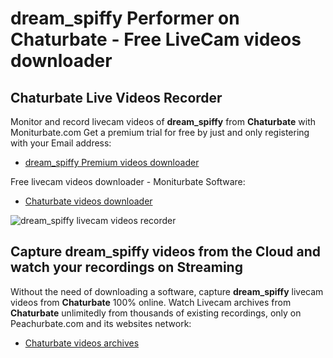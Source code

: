 # dream_spiffy Performer on Chaturbate - Free LiveCam videos downloader

## Chaturbate Live Videos Recorder

Monitor and record livecam videos of **dream_spiffy** from **Chaturbate** with Moniturbate.com
Get a premium trial for free by just and only registering with your Email address:
* [dream_spiffy Premium videos downloader](https://moniturbate.com/request-demo-licence-key.html)

Free livecam videos downloader - Moniturbate Software:
* [Chaturbate videos downloader](https://moniturbate.com/moniturbate-download-software.html)

![dream_spiffy livecam videos recorder](https://peachurnet.com/templates/moniturbate-software.png)


## Capture dream_spiffy videos from the Cloud and watch your recordings on Streaming

Without the need of downloading a software, capture **dream_spiffy** livecam videos from **Chaturbate** 100% online.
Watch Livecam archives from **Chaturbate** unlimitedly from thousands of existing recordings, only on Peachurbate.com and its websites network:
* [Chaturbate videos archives](https://peachurnet.com/)